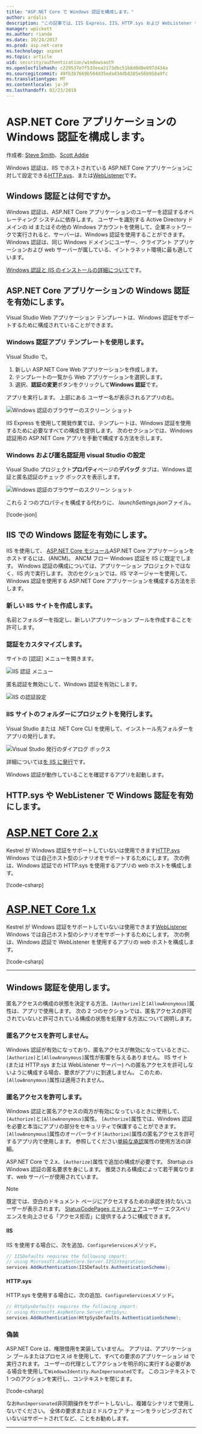 ```yaml
---
title: "ASP.NET Core で Windows 認証を構成します。"
author: ardalis
description: "この記事では、IIS Express、IIS、HTTP.sys および WebListener を使用して、ASP.NET Core で Windows 認証を構成する方法について説明します。"
manager: wpickett
ms.author: riande
ms.date: 10/24/2017
ms.prod: asp.net-core
ms.technology: aspnet
ms.topic: article
uid: security/authentication/windowsauth
ms.openlocfilehash: c229537e7f533eea2173dbc51b8d0d0e097d434a
ms.sourcegitcommit: 49fb3b7669b504d35edad34db8285e56b958a9fc
ms.translationtype: MT
ms.contentlocale: ja-JP
ms.lasthandoff: 02/23/2018
---
```

# <a name="configure-windows-authentication-in-an-aspnet-core-app"></a>ASP.NET Core アプリケーションの Windows 認証を構成します。

作成者: [Steve Smith](https://ardalis.com)、[Scott Addie](https://twitter.com/Scott_Addie)

Windows 認証は、IIS でホストされている ASP.NET Core アプリケーションに対して設定できる[HTTP.sys](xref:fundamentals/servers/httpsys)、または[WebListener](xref:fundamentals/servers/weblistener)です。

## <a name="what-is-windows-authentication"></a>Windows 認証とは何ですか。

Windows 認証は、ASP.NET Core アプリケーションのユーザーを認証するオペレーティング システムに依存します。 ユーザーを識別する Active Directory ドメインの id またはその他の Windows アカウントを使用して、企業ネットワークで実行されると、サーバーは、Windows 認証を使用することができます。 Windows 認証は、同じ Windows ドメインにユーザー、クライアント アプリケーションおよび web サーバーが属している、イントラネット環境に最も適しています。

[Windows 認証と IIS のインストールの詳細について](https://docs.microsoft.com/iis/configuration/system.webServer/security/authentication/windowsAuthentication/)です。

## <a name="enable-windows-authentication-in-an-aspnet-core-app"></a>ASP.NET Core アプリケーションの Windows 認証を有効にします。

Visual Studio Web アプリケーション テンプレートは、Windows 認証をサポートするために構成されていることができます。

### <a name="use-the-windows-authentication-app-template"></a>Windows 認証アプリ テンプレートを使用します。

Visual Studio で。
1. 新しい ASP.NET Core Web アプリケーションを作成します。 
1. テンプレートの一覧から Web アプリケーションを選択します。
1. 選択、**認証の変更**ボタンをクリックして**Windows 認証**です。 

アプリを実行します。 上部にある ユーザー名が表示されるアプリの右。

![Windows 認証のブラウザーのスクリーン ショット](windowsauth/_static/browser-screenshot.png)

IIS Express を使用して開発作業では、テンプレートは、Windows 認証を使用するために必要なすべての構成を提供します。 次のセクションでは、Windows 認証用の ASP.NET Core アプリを手動で構成する方法を示します。

### <a name="visual-studio-settings-for-windows-and-anonymous-authentication"></a>Windows および匿名認証用 visual Studio の設定

Visual Studio プロジェクト**プロパティ**ページの**デバッグ** タブは、Windows 認証と匿名認証のチェック ボックスを表示します。

![Windows 認証のブラウザーのスクリーン ショット](windowsauth/_static/vs-auth-property-menu.png)

これら 2 つのプロパティを構成する代わりに、 *launchSettings.json*ファイル。

[!code-json[](windowsauth/sample/launchSettings.json?highlight=3-4)]

## <a name="enable-windows-authentication-with-iis"></a>IIS での Windows 認証を有効にします。

IIS を使用して、 [ASP.NET Core モジュール](xref:fundamentals/servers/aspnet-core-module)ASP.NET Core アプリケーションをホストするには、(ANCM)。 ANCM フロー Windows 認証を IIS に既定でします。 Windows 認証の構成については、アプリケーション プロジェクトではなく、IIS 内で実行します。 次のセクションでは、IIS マネージャーを使用して、Windows 認証を使用する ASP.NET Core アプリケーションを構成する方法を示します。

### <a name="create-a-new-iis-site"></a>新しい IIS サイトを作成します。

名前とフォルダーを指定し、新しいアプリケーション プールを作成することを許可します。

### <a name="customize-authentication"></a>認証をカスタマイズします。

サイトの [認証] メニューを開きます。

![IIS 認証 メニュー](windowsauth/_static/iis-authentication-menu.png)

匿名認証を無効にして、Windows 認証を有効にします。

![IIS の認証設定](windowsauth/_static/iis-auth-settings.png)

### <a name="publish-your-project-to-the-iis-site-folder"></a>IIS サイトのフォルダーにプロジェクトを発行します。

Visual Studio または .NET Core CLI を使用して、インストール先フォルダーをアプリの発行します。

![Visual Studio 発行のダイアログ ボックス](windowsauth/_static/vs-publish-app.png)

詳細については[を IIS に発行](xref:host-and-deploy/iis/index)です。

Windows 認証が動作していることを確認するアプリを起動します。

## <a name="enable-windows-authentication-with-httpsys-or-weblistener"></a>HTTP.sys や WebListener で Windows 認証を有効にします。

# <a name="aspnet-core-2xtabaspnetcore2x"></a>[ASP.NET Core 2.x](#tab/aspnetcore2x)

Kestrel が Windows 認証をサポートしていないは使用できます[HTTP.sys](xref:fundamentals/servers/httpsys) Windows では自己ホスト型のシナリオをサポートするためにします。 次の例は、Windows 認証での HTTP.sys を使用するアプリの web ホストを構成します。

[!code-csharp[](windowsauth/sample/Program2x.cs?highlight=9-14)]

# <a name="aspnet-core-1xtabaspnetcore1x"></a>[ASP.NET Core 1.x](#tab/aspnetcore1x)

Kestrel が Windows 認証をサポートしていないは使用できます[WebListener](xref:fundamentals/servers/weblistener) Windows では自己ホスト型のシナリオをサポートするためにします。 次の例は、Windows 認証で WebListener を使用するアプリの web ホストを構成します。

[!code-csharp[](windowsauth/sample/Program1x.cs?highlight=6-11)]

---

## <a name="work-with-windows-authentication"></a>Windows 認証を使用します。

匿名アクセスの構成の状態を決定する方法、`[Authorize]`と`[AllowAnonymous]`属性は、アプリで使用します。 次の 2 つのセクションでは、匿名アクセスの許可されていないと許可されている構成の状態を処理する方法について説明します。

### <a name="disallow-anonymous-access"></a>匿名アクセスを許可しません。

Windows 認証が有効になっており、匿名アクセスが無効になっているときに、`[Authorize]`と`[AllowAnonymous]`属性が影響を与えるありません。 IIS サイト (または HTTP.sys または WebListener サーバー) への匿名アクセスを許可しないように構成する場合、要求がアプリに到達しません。 このため、`[AllowAnonymous]`属性は適用されません。

### <a name="allow-anonymous-access"></a>匿名アクセスを許可します。

Windows 認証と匿名アクセスの両方が有効になっているときに使用して、`[Authorize]`と`[AllowAnonymous]`属性。 `[Authorize]`属性では、Windows 認証を必要と本当にアプリの部分をセキュリティで保護することができます。 `[AllowAnonymous]`属性のオーバーライド`[Authorize]`属性の匿名アクセスを許可するアプリ内で使用します。 参照してください[単純な承認](xref:security/authorization/simple)属性の使用方法の詳細。

ASP.NET Core で 2.x、`[Authorize]`属性で追加の構成が必要です。 *Startup.cs* Windows 認証の匿名要求を身にします。 推奨される構成によって若干異なります、web サーバーが使用されています。

> [!NOTE]
> 既定では、空白のドキュメント ページにアクセスするための承認を持たないユーザーが表示されます。 [StatusCodePages ミドルウェア](xref:fundamentals/error-handling#configuring-status-code-pages)ユーザー エクスペリエンスを向上させる「アクセス拒否」に提供するように構成できます。

#### <a name="iis"></a>IIS

IIS を使用する場合に、次を追加、`ConfigureServices`メソッド。 

```csharp
// IISDefaults requires the following import:
// using Microsoft.AspNetCore.Server.IISIntegration;
services.AddAuthentication(IISDefaults.AuthenticationScheme);
```

#### <a name="httpsys"></a>HTTP.sys

HTTP.sys を使用する場合に、次の追加、`ConfigureServices`メソッド。

```csharp
// HttpSysDefaults requires the following import:
// using Microsoft.AspNetCore.Server.HttpSys;
services.AddAuthentication(HttpSysDefaults.AuthenticationScheme);
```

### <a name="impersonation"></a>偽装

ASP.NET Core は、権限借用を実装していません。 アプリは、アプリケーション プールまたはプロセス id を使用して、すべての要求のアプリケーション id で実行されます。 ユーザーの代理としてアクションを明示的に実行する必要がある場合を使用して`WindowsIdentity.RunImpersonated`です。 このコンテキストで 1 つのアクションを実行し、コンテキストを閉じます。

[!code-csharp[](windowsauth/sample/Startup.cs?name=snippet_Impersonate&highlight=10-18)]

なお`RunImpersonated`非同期操作をサポートしないし、複雑なシナリオで使用しないでください。 全体の要求またはミドルウェア チェーンをラッピングされていないはサポートされてなど、ことをお勧めします。

---
